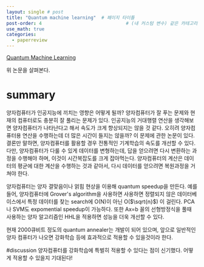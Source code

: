 ```yaml
---
layout: single # post
title: "Quantum machine learning"  # 페이지 타이틀
post-order: 4                               # (내 커스텀 변수) 같은 카테고리 내 정렬 순서
use_math: true
categories:
  - paperreview
---
```


[Quantum Machine Learning][paperlink]

[paperlink]:https://arxiv.org/abs/1611.09347

위 논문을 살펴본다. 

# summary
양자컴퓨터가 인공지능에 끼치는 영향은 어떻게 될까?
양자컴퓨터가 잘 푸는 문제와 현재의 컴퓨터로도 충분히 잘 풀리는 문제가 있다. 인공지능의 거대행렬 연산을 생각해보면 양자컴퓨터가 나타난다고 해서 속도가 크게 향상되지는 않을 것 같다.
오히려 양자컴퓨터용 연산을 수행하는데 더 많은 시간이 들지는 않을까?
이 문제에 관한 논문이 있다. 결론만 말하면, 양자컴퓨터를 활용할 경우 전통적인 기계학습의 속도를 개선할 수 있다.
다만, 양자컴퓨터가 다룰 수 있게 데이터를 변형하는데, 답을 얻으려면 다시 변환하는 과정을 수행해야 하며, 이것이 시간복잡도를 크게 잡아먹는다.
양자컴퓨터의 계산은 데이터의 평균에 대한 계산을 수행하는 것과 같아서, 다시 데이터를 얻으려면 복원과정을 거쳐야 한다.

양자컴퓨터는 양자 결맞음이나 얽힘 현상을 이용해 quantum speedup을 만든다.
예를들어, 양자컴퓨터에 Grover's algorithm을 사용하면 사용하면 정렬되지 않은 데이터베이스에서 특정 데이터를 찾는 search에 O(N)이 아닌 O($\sqrt{n}$) 이 걸린다.
PCA나 SVM도 expomential speedup이 가능하다. 
또한 Ax=b 꼴의 선형방정식을 풀때 사용하는 양자 알고리즘인 HHL을 적용하면 성능을 더욱 개선할 수 있다.

현재 2000큐비트 정도의 quantum annealer는 개발이 되어 있으며, 앞으로 일반적인 양자 컴퓨터가 나오면 강화학습 등에 효과적으로 적용할 수 있을것이라 한다.


#discussion
양자컴퓨터를 강화학습에 특벌히 적용할 수 있다는 점이 신기했다. 어떻게 적용할 수 있을지 기대된다!

